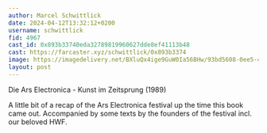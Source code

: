 ```yaml
---
author: Marcel Schwittlick
date: 2024-04-12T13:32:12+0200
username: schwittlick
fid: 4967
cast_id: 0x893b33740eda32789819960627dde8ef41113b48
cast: https://farcaster.xyz/schwittlick/0x893b3374
image: https://imagedelivery.net/BXluQx4ige9GuW0Ia56BHw/93bd5608-0ee5-4a5d-58b9-77183f803700/original
layout: post
---
```


Die Ars Electronica - Kunst im Zeitsprung (1989)

A little bit of a recap of the Ars Electronica festival up the time this book came out. Accompanied by some texts by the founders of the festival incl. our beloved HWF.

<img src='https://imagedelivery.net/BXluQx4ige9GuW0Ia56BHw/93bd5608-0ee5-4a5d-58b9-77183f803700/original' alt='' referrerpolicy='no-referrer'/>
